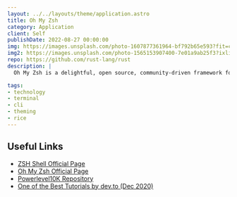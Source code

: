 ```yaml
---
layout: ../../layouts/theme/application.astro
title: Oh My Zsh
category: Application
client: Self
publishDate: 2022-08-27 00:00:00
img: https://images.unsplash.com/photo-1607877361964-bf792b65e593?fit=crop&w=1400&h=700&q=75
img2: https://images.unsplash.com/photo-1565153907400-7e01a9ab25f3?ixlib=rb-1.2.1&ixid=MnwxMjA3fDB8MHxwaG90by1wYWdlfHx8fGVufDB8fHx8&auto=format&fit=crop&w=1287&q=80
repo: https://github.com/rust-lang/rust
description: |
  Oh My Zsh is a delightful, open source, community-driven framework for managing your Zsh configuration. It comes bundled with thousands of helpful functions, helpers, plugins, themes.

tags:
- technology
- terminal
- cli
- theming
- rice
---
```


## Useful Links

- [ZSH Shell Official Page](https://www.zsh.org/)
- [Oh My Zsh Official Page](https://ohmyz.sh/)
- [Powerlevel10K Repository](https://github.com/romkatv/powerlevel10k)
- [One of the Best Tutorials by dev.to (Dec 2020)](https://dev.to/abdfnx/oh-my-zsh-powerlevel10k-cool-terminal-1no0)
